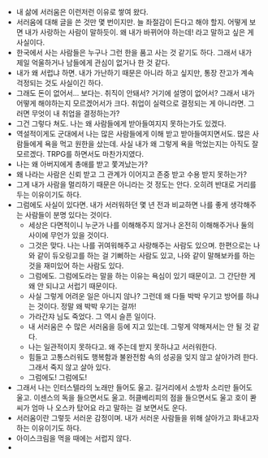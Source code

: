 - 내 삶에 서러움은 이런저런 이유로 쌓여 왔다.
- 서러움에 대해 글을 쓴 것만 몇 번이지만. 늘 좌절감이 든다고 해야 할지. 어떻게 보면 내가 사랑하는 사람이 말하듯이. 왜 내가 바뀌어야 하는데! 라고 말하고 싶은 게 사실이다.
- 한국에서 사는 사람들은 누구나 그런 한을 품고 사는 것 같기도 하다. 그래서 내가 제일 억울하거나 남들에게 관심이 없거나 한 것 같다.
- 내가 왜 서럽냐 하면. 내가 가난하기 때문은 아니라 하고 싶지만, 통장 잔고가 계속 걱정되는 것도 사실이긴 하다.
- 그래도 돈이 없어서... 보다는. 취직이 안돼서? 거기에 설명이 없어서? 그래서 내가 어떻게 해야하는지 모르겠어서가 크다. 취업이 실력으로 결정되는 게 아니라면. 그러면 무엇이 내 취업을 결정하는가?
- 그건 그렇다 쳐도. 나는 왜 사람들에게 받아들여지지 못하는가도 있겠다.
- 역설적이게도 군대에서 나는 많은 사람들에게 이해 받고 받아들여지면서도. 많은 사람들에게 욕을 먹고 원한을 샀는데. 사실 내가 왜 그렇게 욕을 먹었는지는 아직도 잘 모르겠다. TRPG를 하면서도 마찬가지였다.
- 나는 왜 아버지에게 총애를 받고 쫓겨났는가?
- 왜 나라는 사람은 신뢰 받고 그 관계가 이어지고 존중 받고 수용 받지 못하는가?
- 그게 내가 사람을 멀리하기 때문은 아니라는 것 정도는 안다. 오히려 반대로 거리를 두는 이유이기도 하다.
- 그럼에도 사실이 있다면. 내가 서러워하던 몇 년 전과 비교하면 나를 좋게 생각해주는 사람들이 분명 있다는 것이다.
	- 세상은 다면적이니 누군가 나를 이해해주지 않거나 온전히 이해해주거나 둘의 사이에 무언가 있을 것이다.
	- 그것은 맞다. 나는 나를 귀여워해주고 사랑해주는 사람도 있으며. 한편으로는 나와 같이 듀오링고를 하는 걸 기뻐하는 사람도 있고, 나와 같이 말해보카를 하는 것을 재미있어 하는 사람도 있다.
	- 그럼에도. 그럼에도라는 말을 하는 이유는 욕심이 있기 때문이고. 그 간단한 게 왜 안 되냐고 서럽기 때문이다.
	- 사실 그렇게 어려운 일은 아니지 않나? 그런데 왜 다들 박박 우기고 방어를 하냐는 것이다. 정말 왜 박박 우기는 걸까!
	- 가라간쟈 님도 죽었다. 그 역시 슬픈 일이다.
	- 내 서러움은 수 많은 서러움을 등에 지고 있는데. 그렇게 약해져서는 안 될 것 같다.
	- 나는 일관적이지 못하다고. 왜 주는데 받지 못하냐고 서러워한다.
	- 힘들고 고통스러워도 행복함과 불완전함 속의 성공을 잊지 않고 살아가려 한다. 그래서 죽지 않고 살아 있다.
	- 그럼에도! 그럼에도!
- 그래서 나는 인터스텔라의 노래만 들어도 울고. 길거리에서 소방차 소리만 들어도 울고. 이센스의 독을 들으면서도 울고. 허클베리피의 점을 들으면서도 울고 호이 콴 씨가 엄마 나 오스카 탔어요 라고 말하는 걸 보면서도 운다.
- 서러움이란 그렇듯 서러운 감정이며. 내가 서러운 사람들을 위해 살아가고 화내고자 하는 이유이기도 하다.
- 아이스크림을 먹을 때에는 서럽지 않다.
-